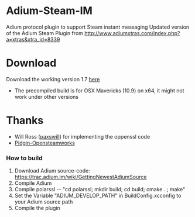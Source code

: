 Adium-Steam-IM
==============
Adium protocol plugin to support Steam instant messaging
Updated version of the Adium Steam Plugin from 
http://www.adiumxtras.com/index.php?a=xtras&xtra_id=8339


Download
========
Download the working version 1.7 [here](https://github.com/tripplet/Adium-Steam-IM/releases/download/v1.7/AdiumSteamIM_v17.zip)
* The precompiled build is for OSX Mavericks (10.9) on x64, it might not work under other versions

Thanks
======
* Will Ross ([paxswill](https://github.com/paxswill)) for implementing the oppenssl code
* [Pidgin-Opensteamworks](https://code.google.com/p/pidgin-opensteamworks/)


### How to build
1. Download Adium source-code: https://trac.adium.im/wiki/GettingNewestAdiumSource
2. Compile Adium
3. Compile polarssl -- "cd polarssl; mkdir build; cd build; cmake ..; make"
4. Set the Variable "ADIUM_DEVELOP_PATH" in BuildConfig.xcconfig to your Adium source path
5. Compile the plugin


